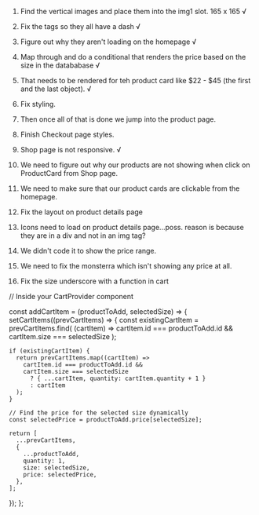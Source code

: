 1.  Find the vertical images and place them into the img1 slot. 165 x 165 √
2.  Fix the tags so they all have a dash √
3.  Figure out why they aren't loading on the homepage √
4.  Map through and do a conditional that renders the price based on the size in the datababase √
5.  That needs to be rendered for teh product card like $22 - $45 (the first and the last object). √
6.  Fix styling.
7.  Then once all of that is done we jump into the product page.
8.  Finish Checkout page styles.
9.  Shop page is not responsive. √
10. We need to figure out why our products are not showing when click on ProductCard from Shop page.
11. We need to make sure that our product cards are clickable from the homepage.
12. Fix the layout on product details page

13. Icons need to load on product details page...poss. reason is because they are in a div and not in an img tag?
14. We didn't code it to show the price range.
15. We need to fix the monsterra which isn't showing any price at all.
16. Fix the size underscore with a function in cart

// Inside your CartProvider component

const addCartItem = (productToAdd, selectedSize) => {
  setCartItems((prevCartItems) => {
    const existingCartItem = prevCartItems.find(
      (cartItem) =>
        cartItem.id === productToAdd.id &&
        cartItem.size === selectedSize
    );

    if (existingCartItem) {
      return prevCartItems.map((cartItem) =>
        cartItem.id === productToAdd.id &&
        cartItem.size === selectedSize
          ? { ...cartItem, quantity: cartItem.quantity + 1 }
          : cartItem
      );
    }

    // Find the price for the selected size dynamically
    const selectedPrice = productToAdd.price[selectedSize];

    return [
      ...prevCartItems,
      {
        ...productToAdd,
        quantity: 1,
        size: selectedSize,
        price: selectedPrice,
      },
    ];
  });
};
